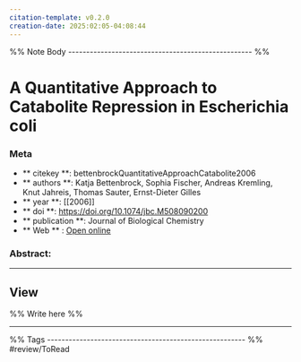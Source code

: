 ```yaml
---
citation-template: v0.2.0
creation-date: 2025:02:05-04:08:44
---
```


%% Note Body --------------------------------------------------- %%
# A Quantitative Approach to Catabolite Repression in Escherichia coli

### Meta
- ** citekey **: bettenbrockQuantitativeApproachCatabolite2006
- ** authors **: Katja Bettenbrock, Sophia Fischer, Andreas Kremling, Knut Jahreis, Thomas Sauter, Ernst-Dieter Gilles
- ** year **: [[2006]]
- ** doi **: https://doi.org/10.1074/jbc.M508090200
- ** publication **: Journal of Biological Chemistry
- ** Web ** : [Open online](https://linkinghub.elsevier.com/retrieve/pii/S0021925820706782)


### Abstract:


___

## View

%% Write here %%





___
%% Tags  ------------------------------------------------------- %%
#review/ToRead